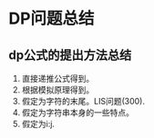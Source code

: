 # DP问题总结
## dp公式的提出方法总结
1. 直接递推公式得到。
2. 根据模拟原理得到。
3. 假定为字符的末尾。LIS问题(300).
4. 假定为字符串本身的一些特点。
5. 假定为i:j.